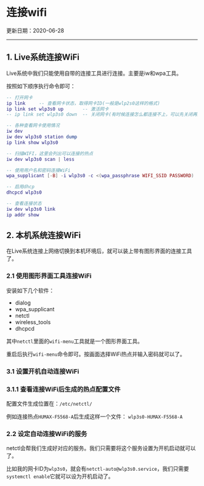 # 连接wifi

更新日期：2020-06-28

--------------------------------------

## 1. Live系统连接WiFi

Live系统中我们只能使用自带的连接工具进行连接。主要是iw和wpa工具。

按照如下顺序执行命令即可：

```lua
-- 打开网卡
ip link     -- 查看网卡状态，取得网卡ID(一般是wlp2s0这样的格式)
ip link set wlp3s0 up       -- 激活网卡
-- ip link set wlp3s0 down  -- 关闭网卡(有时候连接怎么都连接不上，可以先关闭再激活多试一试)

-- 各种查看网卡使用情况
iw dev
iw dev wlp3s0 station dump
ip link show wlp3s0

-- 扫描WIFI，这里会列出可以连接的热点
iw dev wlp3s0 scan | less

-- 使用用户名和密码连接WiFi
wpa_supplicant [-B] -i wlp3s0 -c <(wpa_passphrase WIFI_SSID PASSWORD)

-- 启用dhcp
dhcpcd wlp3s0

-- 查看连接状态
iw dev wlp3s0 link
ip addr show
```

## 2. 本机系统连接WiFi

在Live系统连接上网络切换到本机环境后，就可以装上带有图形界面的连接工具了。

### 2.1 使用图形界面工具连接WiFi

安装如下几个软件：

 - dialog
 - wpa_supplicant
 - netctl
 - wireless_tools
 - dhcpcd

其中`netctl`里面的`wifi-menu`工具就是一个图形界面工具。

重启后执行`wifi-menu`命令即可。按画面选择WiFi热点并输入密码就可以了。

### 3.1 设置开机自动连接WiFi

### 3.1.1 查看连接WiFi后生成的热点配置文件

配置文件生成位置在：`/etc/netctl/`

例如连接热点`HUMAX-F5568-A`后生成这样一个文件：
`wlp3s0-HUMAX-F5568-A`

### 2.2 设定自动连接WiFi的服务

netctl会帮我们生成好对应的服务。我们只需要将这个服务设置为开机启动就可以了。

比如我的网卡ID为`wlp3s0`，就会有`netctl-auto@wlp3s0.service`，我们只需要`systemctl enable`它就可以设为开机启动了。
